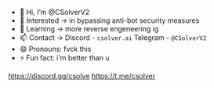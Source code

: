 - 👋 Hi, I’m @CSolverV2
- 👀 Interested -> in bypassing anti-bot security measures
- 🌱 Learning ->  more reverse engeneering ig
- 📫 Contact -> Discord - `csolver.ai` Telegram - `@CSolverV2`
- 😄 Pronouns: fvck this
- ⚡ Fun fact: i'm better than u

https://discord.gg/csolve
https://t.me/csolver
